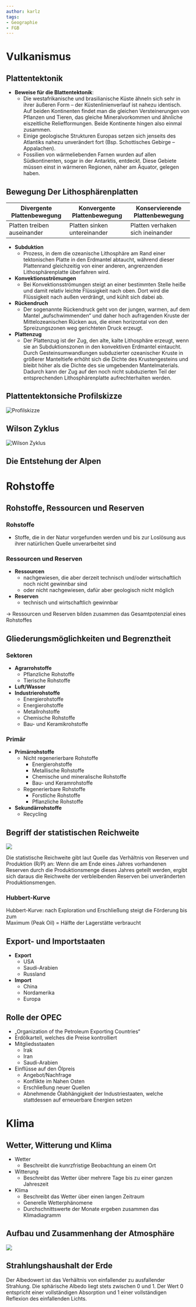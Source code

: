 ```yaml
---
author: karlz
tags:
- Geographie
- FGB
---
```


# Vulkanismus

## Plattentektonik

- **Beweise für die Blattentektonik**:
	-   Die westafrikanische und brasilianische Küste ähneln sich sehr in ihrer äußeren Form – der Küstenlinienverlauf ist nahezu identisch. Auf beiden Kontinenten findet man die gleichen Versteinerungen von Pflanzen und Tieren, das gleiche Mineralvorkommen und ähnliche eiszeitliche Reliefformungen. Beide Kontinente hingen also einmal zusammen.
	-   Einige geologische Strukturen Europas setzen sich jenseits des Atlantiks nahezu unverändert fort (Bsp. Schottisches Gebirge – Appalachen).
	-   Fossilien von wärmeliebenden Farnen wurden auf allen Südkontinenten, sogar in der Antarktis, entdeckt. Diese Gebiete müssen einst in wärmeren Regionen, näher am Äquator, gelegen haben.

## Bewegung Der Lithosphärenplatten

| Divergente Plattenbewegung  | Konvergente Plattenbewegung  | Konservierende Plattenbewegung   |
| --------------------------- | ---------------------------- | -------------------------------- |
| Platten treiben auseinander | Platten sinken untereinander | Platten verhaken sich ineinander |

- **Subduktion**
	- Prozess,  in dem die ozeanische Lithosphäre am Rand einer tektonischen Platte in den Erdmantel abtaucht, während dieser Plattenrand gleichzeitig von einer anderen, angrenzenden Lithosphärenplatte überfahren wird.
- **Konvektionsströmungen**
	- Bei Konvektionsströmungen steigt an einer bestimmten Stelle heiße und damit relativ leichte Flüssigkeit nach oben. Dort wird die Flüssigkeit nach außen verdrängt, und kühlt sich dabei ab.
- **Rückendruch**
	- Der sogenannte Rückendruck geht von der jungen, warmen, auf dem Mantel „aufschwimmenden“ und daher hoch aufragenden Kruste der Mittelozeanischen Rücken aus, die einen horizontal von den Spreizungszonen weg gerichteten Druck erzeugt.
- **Plattenzug**
	- Der Plattenzug ist der Zug, den alte, kalte Lithosphäre erzeugt, wenn sie an Subduktionszonen in den konvektiven Erdmantel eintaucht. Durch Gesteinsumwandlungen subduzierter ozeanischer Kruste in größerer Manteltiefe erhöht sich die Dichte des Krustengesteins und bleibt höher als die Dichte des sie umgebenden Mantelmaterials. Dadurch kann der Zug auf den noch nicht subduzierten Teil der entsprechenden Lithosphärenplatte aufrechterhalten werden.

## Plattentektonsiche Profilskizze

![Profilskizze](Working%20Materials/Vulkanismus/Profilskizze.png)

## Wilson Zyklus

![Wilson Zyklus](Working%20Materials/Vulkanismus/Wilson%20Zyklus.png)

## Die Entstehung der Alpen

# Rohstoffe

## Rohstoffe, Ressourcen und Reserven

### Rohstoffe

- Stoffe, die in der Natur vorgefunden werden und bis zur Loslösung aus ihrer natürlichen Quelle unverarbeitet sind

### Ressourcen und Reserven

- **Ressourcen**
	- nachgewiesen, die aber derzeit technisch und/oder wirtschaftlich noch nicht gewinnbar sind
	- oder nicht nachgewiesen, dafür aber geologisch nicht möglich
- **Reserven**
	- technisch und wirtschaftlich gewinnbar

→ Ressourcen und Reserven bilden zusammen das Gesamtpotenzial eines Rohstoffes

## Gliederungsmöglichkeiten und Begrenztheit

### Sektoren

- **Agrarrohstoffe**
	- Pflanzliche Rohstoffe
	- Tierische Rohstoffe
- **Luft/Wasser**
- **Industrierohstoffe**
	- Energierohstoffe
	- Energierohstoffe
	- Metallrohstoffe
	- Chemische Rohstoffe
	- Bau- und Keramikrohstoffe

### Primär

- **Primärrohstoffe**
	- Nicht regenerierbare Rohstoffe
		- Energierohstoffe
		- Metallische Rohstoffe
		- Chemische und mineralische Rohstoffe
		- Bau- und Keramrohstoffe
	- Regenerierbare Rohstoffe
		- Forstliche Rohstoffe
		- Pflanzliche Rohstoffe
- **Sekundärrohstoffe**
	- Recycling

## Begriff der statistischen Reichweite

![](Working%20Materials/Rohstoffe/Statistische%20Reichweite%20bei%20Rohöl.png)

Die statistische Reichweite gibt laut Quelle das Verhältnis von Reserven und Produktion (R/P) an: Wenn die am Ende eines Jahres vorhandenen Reserven durch die Produktionsmenge dieses Jahres geteilt werden, ergibt sich daraus die Reichweite der verbleibenden Reserven bei unveränderten Produktionsmengen.

### Hubbert-Kurve

Hubbert-Kurve: nach Exploration und Erschließung steigt die Förderung bis zum  
Maximum (Peak Oil) = Hälfte der Lagerstätte verbraucht

## Export- und Importstaaten

- **Export**
	- USA
	- Saudi-Arabien
	- Russland
- **Import**
	- China
	- Nordamerika
	- Europa

## Rolle der OPEC

- „Organization of the Petroleum Exporting Countries“
- Erdölkartell, welches die Preise kontrolliert
- Mitgliedsstaaten
	- Irak
	- Iran
	- Saudi-Arabien
- Einflüsse auf den Ölpreis
	- Angebot/Nachfrage
	- Konflikte im Nahen Osten
	- Erschließung neuer Quellen
	- Abnehmende Ölabhängigkeit der Industriestaaten, welche stattdessen auf erneuerbare Energien setzen

# Klima

## Wetter, Witterung und Klima

-  Wetter
	- Beschreibt die kunrzfristige Beobachtung an einem Ort
- Witterung
	- Beschreibt das Wetter über mehrere Tage bis zu einer ganzen Jahreszeit
- Klima
	- Beschreibt das Wetter über einen langen Zeitraum
	- Generelle Wetterphänomene
	- Durchschnittswerte der Monate ergeben zusammen das Klimadiagramm

## Aufbau und Zusammenhang der Atmosphäre

![](Working%20Materials/Atmosphärische%20Prozesse/Aufbau%20der%20Atmosphäre.jpg)

## Strahlungshaushalt der Erde

Der Albedowert ist das Verhältnis von einfallender zu ausfallender Strahlung. Die sphärische Albedo liegt stets zwischen 0 und 1. Der Wert 0 entspricht einer vollständigen Absorption und 1 einer vollständigen Reflexion des einfallenden Lichts.
